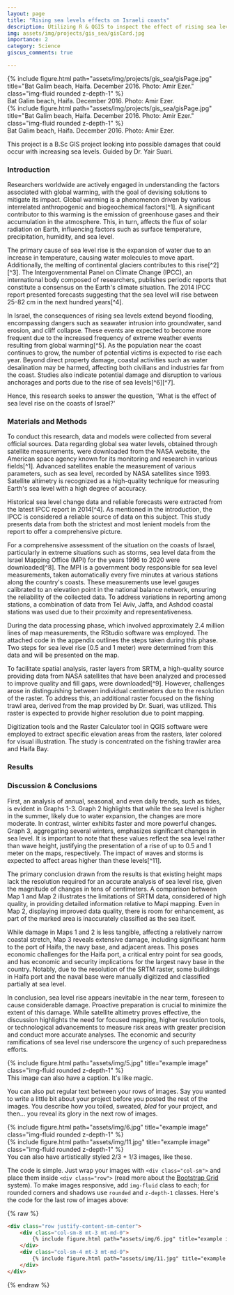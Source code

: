 ```yaml
---
layout: page
title: "Rising sea levels effects on Israeli coasts"
description: Utilizing R & QGIS to inspect the effect of rising sea levels in Israel
img: assets/img/projects/gis_sea/gisCard.jpg
importance: 2
category: Science
giscus_comments: true

---
```


<div class="row justify-content-sm-center">
    <div class="col-sm-8 mt-3 mt-md-0">
        {% include figure.html path="assets/img/projects/gis_sea/gisPage.jpg" title="Bat Galim beach, Haifa. December 2016. Photo: Amir Ezer." class="img-fluid rounded z-depth-1" %}
    </div>
</div>
<div class="caption">
    Bat Galim beach, Haifa. December 2016. Photo: Amir Ezer.
</div>

<div class="row">
    <div class="col-sm mt-3 mt-md-0">
        {% include figure.html path="assets/img/projects/gis_sea/gisPage.jpg" title="Bat Galim beach, Haifa. December 2016. Photo: Amir Ezer." class="img-fluid rounded z-depth-1" %}
    </div>
</div>
<div class="caption">
    Bat Galim beach, Haifa. December 2016. Photo: Amir Ezer.
</div>

This project is a B.Sc GIS project looking into possible damages that could occur with increasing sea levels. Guided by Dr. Yair Suari.

### Introduction

Researchers worldwide are actively engaged in understanding the factors associated with global warming, with the goal of devising solutions to mitigate its impact. Global warming is a phenomenon driven by various interrelated anthropogenic and biogeochemical factors[^1]. A significant contributor to this warming is the emission of greenhouse gases and their accumulation in the atmosphere. This, in turn, affects the flux of solar radiation on Earth, influencing factors such as surface temperature, precipitation, humidity, and sea level.

The primary cause of sea level rise is the expansion of water due to an increase in temperature, causing water molecules to move apart. Additionally, the melting of continental glaciers contributes to this rise[^2][^3]. The Intergovernmental Panel on Climate Change (IPCC), an international body composed of researchers, publishes periodic reports that constitute a consensus on the Earth's climate situation. The 2014 IPCC report presented forecasts suggesting that the sea level will rise between 25-82 cm in the next hundred years[^4].

In Israel, the consequences of rising sea levels extend beyond flooding, encompassing dangers such as seawater intrusion into groundwater, sand erosion, and cliff collapse. These events are expected to become more frequent due to the increased frequency of extreme weather events resulting from global warming[^5]. As the population near the coast continues to grow, the number of potential victims is expected to rise each year. Beyond direct property damage, coastal activities such as water desalination may be harmed, affecting both civilians and industries far from the coast. Studies also indicate potential damage and disruption to various anchorages and ports due to the rise of sea levels[^6][^7].

Hence, this research seeks to answer the question, 'What is the effect of sea level rise on the coasts of Israel?'

### Materials and Methods

To conduct this research, data and models were collected from several official sources. Data regarding global sea water levels, obtained through satellite measurements, were downloaded from the NASA website, the American space agency known for its monitoring and research in various fields[^1]. Advanced satellites enable the measurement of various parameters, such as sea level, recorded by NASA satellites since 1993. Satellite altimetry is recognized as a high-quality technique for measuring Earth's sea level with a high degree of accuracy.

Historical sea level change data and reliable forecasts were extracted from the latest IPCC report in 2014[^4]. As mentioned in the introduction, the IPCC is considered a reliable source of data on this subject. This study presents data from both the strictest and most lenient models from the report to offer a comprehensive picture.

For a comprehensive assessment of the situation on the coasts of Israel, particularly in extreme situations such as storms, sea level data from the Israel Mapping Office (MPI) for the years 1996 to 2020 were downloaded[^8]. The MPI is a government body responsible for sea level measurements, taken automatically every five minutes at various stations along the country's coasts. These measurements use level gauges calibrated to an elevation point in the national balance network, ensuring the reliability of the collected data. To address variations in reporting among stations, a combination of data from Tel Aviv, Jaffa, and Ashdod coastal stations was used due to their proximity and representativeness.

During the data processing phase, which involved approximately 2.4 million lines of map measurements, the RStudio software was employed. The attached code in the appendix outlines the steps taken during this phase. Two steps for sea level rise (0.5 and 1 meter) were determined from this data and will be presented on the map.

To facilitate spatial analysis, raster layers from SRTM, a high-quality source providing data from NASA satellites that have been analyzed and processed to improve quality and fill gaps, were downloaded[^9]. However, challenges arose in distinguishing between individual centimeters due to the resolution of the raster. To address this, an additional raster focused on the fishing trawl area, derived from the map provided by Dr. Suari, was utilized. This raster is expected to provide higher resolution due to point mapping.

Digitization tools and the Raster Calculator tool in QGIS software were employed to extract specific elevation areas from the rasters, later colored for visual illustration. The study is concentrated on the fishing trawler area and Haifa Bay.

### Results

### Discussion & Conclusions
First, an analysis of annual, seasonal, and even daily trends, such as tides, is evident in Graphs 1-3. Graph 2 highlights that while the sea level is higher in the summer, likely due to water expansion, the changes are more moderate. In contrast, winter exhibits faster and more powerful changes. Graph 3, aggregating several winters, emphasizes significant changes in sea level. It is important to note that these values reflect the sea level rather than wave height, justifying the presentation of a rise of up to 0.5 and 1 meter on the maps, respectively. The impact of waves and storms is expected to affect areas higher than these levels[^11].

The primary conclusion drawn from the results is that existing height maps lack the resolution required for an accurate analysis of sea level rise, given the magnitude of changes in tens of centimeters. A comparison between Map 1 and Map 2 illustrates the limitations of SRTM data, considered of high quality, in providing detailed information relative to Mapi mapping. Even in Map 2, displaying improved data quality, there is room for enhancement, as part of the marked area is inaccurately classified as the sea itself.

While damage in Maps 1 and 2 is less tangible, affecting a relatively narrow coastal stretch, Map 3 reveals extensive damage, including significant harm to the port of Haifa, the navy base, and adjacent areas. This poses economic challenges for the Haifa port, a critical entry point for sea goods, and has economic and security implications for the largest navy base in the country. Notably, due to the resolution of the SRTM raster, some buildings in Haifa port and the naval base were manually digitized and classified partially at sea level.

In conclusion, sea level rise appears inevitable in the near term, foreseen to cause considerable damage. Proactive preparation is crucial to minimize the extent of this damage. While satellite altimetry proves effective, the discussion highlights the need for focused mapping, higher resolution tools, or technological advancements to measure risk areas with greater precision and conduct more accurate analyses. The economic and security ramifications of sea level rise underscore the urgency of such preparedness efforts.


<div class="row">
    <div class="col-sm mt-3 mt-md-0">
        {% include figure.html path="assets/img/5.jpg" title="example image" class="img-fluid rounded z-depth-1" %}
    </div>
</div>
<div class="caption">
    This image can also have a caption. It's like magic.
</div>

You can also put regular text between your rows of images.
Say you wanted to write a little bit about your project before you posted the rest of the images.
You describe how you toiled, sweated, *bled* for your project, and then... you reveal its glory in the next row of images.


<div class="row justify-content-sm-center">
    <div class="col-sm-8 mt-3 mt-md-0">
        {% include figure.html path="assets/img/6.jpg" title="example image" class="img-fluid rounded z-depth-1" %}
    </div>
    <div class="col-sm-4 mt-3 mt-md-0">
        {% include figure.html path="assets/img/11.jpg" title="example image" class="img-fluid rounded z-depth-1" %}
    </div>
</div>
<div class="caption">
    You can also have artistically styled 2/3 + 1/3 images, like these.
</div>


The code is simple.
Just wrap your images with `<div class="col-sm">` and place them inside `<div class="row">` (read more about the <a href="https://getbootstrap.com/docs/4.4/layout/grid/">Bootstrap Grid</a> system).
To make images responsive, add `img-fluid` class to each; for rounded corners and shadows use `rounded` and `z-depth-1` classes.
Here's the code for the last row of images above:

{% raw %}
```html
<div class="row justify-content-sm-center">
    <div class="col-sm-8 mt-3 mt-md-0">
        {% include figure.html path="assets/img/6.jpg" title="example image" class="img-fluid rounded z-depth-1" %}
    </div>
    <div class="col-sm-4 mt-3 mt-md-0">
        {% include figure.html path="assets/img/11.jpg" title="example image" class="img-fluid rounded z-depth-1" %}
    </div>
</div>
```
{% endraw %}
